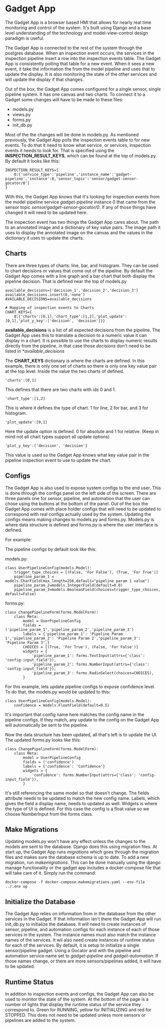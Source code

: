 # Gadget App

The Gadget App is a browser based HMI that allows for nearly real time monitoring and control of the system. It's built using Django and a base level understanding of the technology and model-view-control design paradigm is useful.

The Gadget App is connected to the rest of the system through the postgres database. When an inspection event occurs, the services in the inspection pipeline insert a row into the inspection events table. The Gadget App is consistently polling that table for a new event. When it sees a new event, it take the information the from the model pipeline and uses that to update the display. It is also monitoring the state of the other services and will update the display if that changes.

Out of the box, the Gadget App comes configured for a single sensor, single pipeline system. It has one canvas and two charts. To connect it to a Gadget some changes will have to be made to these files:

- models.py
- views.py
- forms.py
- init_db.py

Most of the the changes will be done in models.py. As mentioned previously, the Gadget App polls the inspection events table to for new events. To do that it need to know what service, or services, inspection events it needs to look for. That is specified using the **INSPECTION_RESULT_KEYS**, which can be found at the top of models.py. By default it looks like this:

    INSPECTION_RESULT_KEYS={   
        0:{'service_type':'pipeline','instance_name':'gadget-pipeline','instance':0,'sensor_topic':'sensor/gadget-sensor-gocator/0'}
    }

With this, the Gadget App knows that it's looking for inspection events from the model pipeline service *gadget-pipeline* instance 0 that came from the sensor topic *sensor/gadget-sensor-gocator/0*. If any of those things have changed it will need to be updated here.

The inspection event has two things the Gadget App cares about. The path to an annotated image and a dictionary of key value pairs. The image path it uses to display the annotated image on the canvas and the values in the dictionary it uses to update the charts.

## Charts

There are three types of charts: line, bar, and histogram. They can be used to chart decisions or values that come out of the pipeline. By default the Gadget App comes with a line graph and a bar chart that both display the pipeline decision. That is defined near the top of models.py

    available_decisions=['decision_1','decision_2','decision_3']
    available_decisions.insert(0,'none')
    AVAILABLE_DECISIONS=available_decisions

    # Mapping of inspection events to Charts
    CHART_KEYS={
        0:{'charts':[0,1],'chart_type':[1,2],'plot_update':[0,1],'plot_y_key':['decision', 'decision']}}

**available_decisions** is a list of all expected decisions from the pipeline. The Gadget App uses this to translate a decision to a numeric value it can display in a chart. It is possible to use the charts to display numeric results directly from the pipeline, in that case those *decisions* don't need to be listed in **available_decisions*

 The **CHART_KEYS** dictionary is where the charts are defined. In this example, there is only one set of charts so there is only one key value pair at the top level. Inside the value the two charts of defined.

    'charts':[0,1]

This defines that there are two charts with ids 0 and 1.

    'chart_type':[1,2]

This is where it defines the type of chart. 1 for line, 2 for bar, and 3 for histogram.

    'plot_update':[0,1]

Here the update option is defined. 0 for absolute and 1 for relative. (Keep in mind not all chart types support all update options)

    'plot_y_key':['decision', 'decision']

This value is used so the Gadget App knows what key value pair in the pipeline inspection event to use to update the chart.

## Configs

The Gadget App is also used to expose system configs to the end user. This is done through the configs panel on the left side of the screen. There are three panels one for sensor, pipeline, and automation that the user can chose using the buttons at the bottom of the panel. Out of the box the Gadget App comes with place holder configs that will need to be updated to correspond with real configs actually used by the system. Updating the configs means making changes to models.py and forms.py. Models.py is where data structure is defined and forms.py is where the user interface is defined.

For example:

The pipeline configs by default look like this:

models.py:

    class UserPipelineConfig(models.Model):
        trigger_type_choices = [(False, 'For False'), (True, 'For True')]
        pipeline_param_1 = models.CharField(max_length=256,default="pipeline param 1 value")
        pipeline_param_2=models.IntegerField(default=0.0)
        pipeline_param_3=models.BooleanField(choices=trigger_type_choices, default=False)

forms.py:

    class ChangePipelineForm(forms.ModelForm):
        class Meta:
            model = UserPipelineConfig
            fields = ('pipeline_param_1','pipeline_param_2','pipeline_param_3')
            labels = {'pipeline_param_1': 'Pipeline Param 1','pipeline_param_2': 'Pipeline Param 2','pipeline_param_3': 'Pipeline Param 3',}
            CHOICES = [(True, 'For True'), (False, 'For False')]
            widgets = {
                'pipeline_param_1': forms.TextInput(attrs={'class': 'config-input_field'}),
                'pipeline_param_2': forms.NumberInput(attrs={'class': 'config-input_field'}),
                'pipeline_param_3': forms.RadioSelect(choices=CHOICES),
            }

For this example, lets update pipeline configs to expose confidence level. To do that, the models.py would be updated to this:

    class UserPipelineConfig(models.Model):
        confidence = models.FloatField(default=0.5)

It's important that config name here matches the config name in the pipeline configs. If they match, any update to the config on the Gadget App will automatically be sent to the pipeline.

Now the data structure has been updated, all that's left is to update the UI. The updated forms.py looks like this:

    class ChangePipelineForm(forms.ModelForm):
        class Meta:
            model = UserPipelineConfig
            fields = ('confidence')
            labels = {'confidence': 'Confidence'}
            widgets = {
                'confidence': forms.NumberInput(attrs={'class': 'config-input_field'}),
            }

It's still referencing the same model so that doesn't change. The fields attribute needs to be updated to match the new config name. Labels, which gives the field a display name, needs to updated as well. Widgets is where the type of UI is defined. For this case the config is a float value so we choose NumberInput from the forms class.

## Make Migrations

Updating models.py won't have any effect unless the changes to the models are sent to the database. Django does this using migration files. At start up, the Gadget App runs *migrations* which goes through the migration files and makes sure the database schema is up to date. To add a new migration, run *makemigrations*. This can be done manually using the django manage functionality or the gadget app includes a docker-compose file that will take care of it. Simply run the command:

    docker-compose -f docker-compose.makemigrations.yaml --env-file ../.env up

## Initialize the Database

The Gadget App relies on information from in the database from the other services in the Gadget. If that information isn't there the Gadget App will run init_db.py to initialize the database. It will need to create instances of sensor, pipeline, and automation configs for each instance of each of those services in the system. The instance names must also match the instance names of the services. It wil also need create instances of runtime status for each of the services. By default, it is setup to initialize a single sensor/pipeline gadget. Using a Gocator and with the pipeline and automation service name set to *gadget-pipeline* and *gadget-automation*. If those names change, or there are more sensors/pipelines added, it will have to be updated.

## Runtime Status

In addition to inspection events and configs, the Gadget App can also be used to monitor the state of the system. At the bottom of the page is a number of lights that display the runtime status of the service they correspond to. Green for RUNNING, yellow for INITIALIZING and red for STOPPED. This does not need to be updated unless more sensors or pipelines are added to the system.
